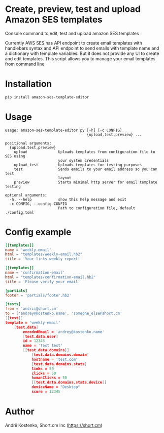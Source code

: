 # Create, preview, test and upload Amazon SES templates

Console command to edit, test and upload amazon SES templates

Currently AWS SES has API endpoint to create email templates with handlebars syntax and API endpoint to send emails with template name and a dictionary with template variables.
But it does not provide any UI to create and edit templates. This script allows you to manage your email templates from command line

# Installation

```bash
pip install amazon-ses-template-editor
```

# Usage
```
usage: amazon-ses-template-editor.py [-h] [-c CONFIG]
                                     {upload,test,preview} ...

positional arguments:
  {upload,test,preview}
    upload              Uploads templates from configuration file to SES using
                        your system credentials
    upload_test         Uploads templates for testing purposes
    test                Sends emails to your email address so you can test
                        layout
    preview             Starts minimal http server for email template testing

optional arguments:
  -h, --help            show this help message and exit
  -c CONFIG, --config CONFIG
                        Path to configuration file, default ./config.toml
```

# Config example

```toml
[[templates]]
name = 'weekly-email'
html = "templates/weekly-email.hb2"
title = 'Your links weekly report'

[[templates]]
name = 'confirmation-email'
html = "templates/confirmation-email.hb2"
title = 'Please verify your email'

[partials]
footer = 'partials/footer.hb2'

[tests]
from = 'andrii@short.cm'
to = ['andrey@kostenko.name', 'someone_else@short.cm'
[[test]]
template = 'weekly-email'
    [test.data]
        encodedEmail = 'andrey@kostenko.name'
        [test.data.user]
        id = 12345
        name = 'Test test'
        [[test.data.domains]]
            [test.data.domains.domain]
            hostname = 'test.com'
            [test.data.domains.stats]
            links = 50
            clicks = 50
            humanClicks = 50
            [[test.data.domains.stats.device]]
            deviceName = "Desktop"
            score = 12345
```

# Author

Andrii Kostenko, Short.cm Inc (https://short.cm)

